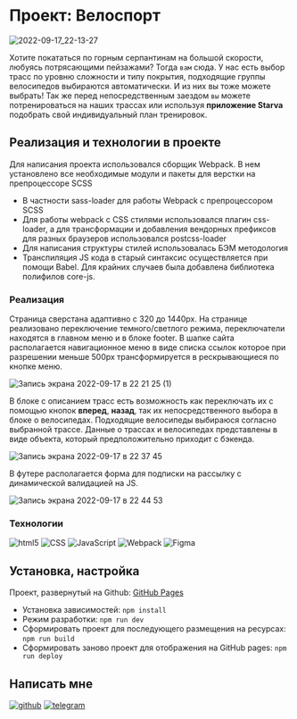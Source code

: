 # Проект: Велоспорт 

![2022-09-17_22-13-27](https://user-images.githubusercontent.com/83783362/190873062-c31e8d5c-1176-467e-a92e-0b8dde7392d5.png)

Хотите покататься по горным серпантинам на большой скорости, любуясь потрясающими пейзажами? Тогда `вам` сюда.
У нас есть выбор трасс по уровню сложности и типу покрытия, подходящие группы велосипедов выбираются автоматически. И из них вы тоже можете выбрать!
Так же перед непосредственным заездом `вы` можете потренироваться на наших трассах или используя **приложение Starva** подобрать свой индивидуальный план тренировок.

## Реализация и технологии в проекте
Для написания проекта использовался сборщик Webpack. В нем установлено все необходимые модули и пакеты для верстки на препроцессоре SCSS
* В частности sass-loader для работы Webpack с препроцессором SCSS
* Для работы webpack с CSS стилями использовался плагин css-loader, а для трансформации и добавления вендорных префиксов для разных браузеров использовался postcss-loader
* Для написания структуры стилей использовалась БЭМ методология
* Транспиляция JS кода в старый синтаксис осуществляется при помощи Babel. Для крайних случаев была добавлена библиотека полифилов core-js.
### Реализация

Страница сверстана адаптивно с 320 до 1440px. На странице реализовано переключение темного/светлого режима, переключатели находятся в главном меню и в блоке footer. В шапке сайта располагается навигационное меню в виде списка ссылок которое при разрешении меньше 500px трансформируется в рескрывающиеся по кнопке меню.

![Запись экрана 2022-09-17 в 22 21 25 (1)](https://user-images.githubusercontent.com/83783362/190873442-5de66ded-bcf1-4ee5-9322-7d654d0c0259.gif)

В блоке с описанием трасс есть возможность как переключать их с помощью кнопок **вперед**, **назад**, так их непосредственного выбора в блоке о велосипедах. Подходящие велосипеды выбираюся согласно выбранной трассе. Данные о трассах и велосипедах представлены в виде объекта, который предположительно приходит с бэкенда.

![Запись экрана 2022-09-17 в 22 37 45](https://user-images.githubusercontent.com/83783362/190873875-35f5a96d-a6e6-41eb-9f23-b0bc03a873fd.gif)

В футере располагается форма для подписки на рассылку с динамической валидацией на JS.

![Запись экрана 2022-09-17 в 22 44 53](https://user-images.githubusercontent.com/83783362/190874076-f94e53b2-42ec-42f9-ab16-a99d6aafe0d6.gif)

### Технологии
<p>
  <img alt="html5" src="https://img.shields.io/badge/-HTML5-ffffff?style=for-the-badge&logo=html5&logoColor=e54c21"/>
      <img alt="CSS" src="https://img.shields.io/badge/Sass-CC6699?style=for-the-badge&logo=sass&logoColor=white"/>
      <img alt="JavaScript" src="https://img.shields.io/badge/-JavaScript-ffffff?style=for-the-badge&logo=javascript&logoColor=f7df1d"/>
       <img alt="Webpack" src="https://img.shields.io/badge/-Webpack-ffffff?style=for-the-badge&logo=webpack&logoColor=1b74ba"/>
          <img alt="Figma" src="https://img.shields.io/badge/-Figma-ffffff?style=for-the-badge&logo=figma&logoColor=f24e1e"/>
</p>

## Установка, настройка
Проект, развернутый на Github:  [GitHub Pages](https://vladislavserkir.github.io/landing-cycling/)
- Установка зависимостей: `npm install`
- Режим разработки: `npm run dev`
- Сформировать проект для последующего размещения на ресурсах: `npm run build`
- Сформировать заново проект для отображения на GitHub pages: `npm run deploy`
## Написать мне
[![github](https://img.shields.io/badge/GitHub-000000?style=for-the-badge&logo=github)](https://github.com/VladislavSerKir)
[![telegram](https://img.shields.io/badge/Telegram-68c4f0?style=for-the-badge&logo=telegram)](https://t.me/vl_kireev)
